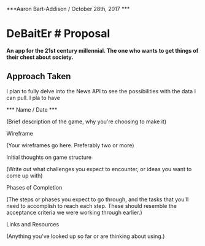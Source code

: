 ***Aaron Bart-Addison / October 28th, 2017 ***
# DeBaitEr # Proposal

**An app for the 21st century millennial. The one who wants to get things of their chest about society.**


## Approach Taken

I plan to fully delve into the News API to see the possibilities with the data I can pull. I pla to have 

*** Name / Date ***


(Brief description of the game, why you're choosing to make it)

Wireframe

(Your wireframes go here. Preferably two or more)

Initial thoughts on game structure

(Write out what challenges you expect to encounter, or ideas you want to come up with)

Phases of Completion

(The steps or phases you expect to go through, and the tasks that you'll need to accomplish to reach each step. These should resemble the acceptance criteria we were working through earlier.)

Links and Resources

(Anything you've looked up so far or are thinking about using.)
